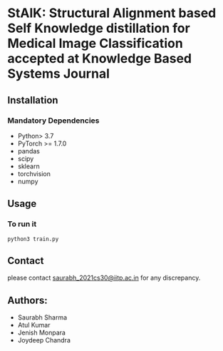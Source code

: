 
# StAlK: Structural Alignment based Self Knowledge distillation for Medical Image Classification accepted at Knowledge Based Systems Journal


## Installation
### Mandatory Dependencies
* Python> 3.7
* PyTorch >= 1.7.0
* pandas
* scipy
* sklearn
* torchvision
* numpy



## Usage


### To run it
```shell script
python3 train.py
```



## Contact

please contact saurabh_2021cs30@iitp.ac.in for any discrepancy.


## Authors:

* Saurabh Sharma
* Atul Kumar
* Jenish Monpara
* Joydeep Chandra
